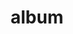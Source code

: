 ---
layout: album
resource: instagram
title: "album"
description: "masonry"
active: gallery
header-img: "img/gallery-bg.jpg"
album-title: "my 9th album"
images:
  - image_path: maitho9x/bikini+1/20211226_131104_269901389_267146368735941_4657377446117234078_n.jpg
  - image_path: maitho9x/bikini+1/20211230_234534_270277963_643603033483794_272165361734713357_n.jpg
  - image_path: maitho9x/bikini+1/20220226_184937_274634355_146449457830065_648347242182934516_n.jpg
  - image_path: maitho9x/bikini+1/20220517_104306_281226431_534924318165649_3817215954507064398_n.jpg
---